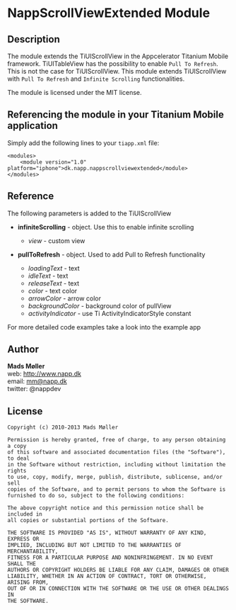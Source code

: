 # NappScrollViewExtended Module

## Description

The module extends the TiUIScrollView in the Appcelerator Titanium Mobile framework. 
TiUITableView has the possibility to enable `Pull To Refresh`. This is not the case for TiUIScrollView. 
This module extends TiUIScrollView with `Pull To Refresh` and `Infinite Scrolling` functionalities.  

The module is licensed under the MIT license.


## Referencing the module in your Titanium Mobile application ##

Simply add the following lines to your `tiapp.xml` file:
    
    <modules>
        <module version="1.0" platform="iphone">dk.napp.nappscrollviewextended</module> 
    </modules>


## Reference

The following parameters is added to the TiUIScrollView

* **infiniteScrolling** - object. Use this to enable infinite scrolling
  * *view* - custom view


* **pullToRefresh** - object. Used to add Pull to Refresh functionality
  * *loadingText* - text
  * *idleText* - text
  * *releaseText* - text
  * *color* - text color
  * *arrowColor* - arrow color 
  * *backgroundColor* - background color of pullView
  * *activityIndicator* - use Ti ActivityIndicatorStyle constant

For more detailed code examples take a look into the example app

## Author

**Mads Møller**  
web: http://www.napp.dk  
email: mm@napp.dk  
twitter: @nappdev  


## License

    Copyright (c) 2010-2013 Mads Møller

    Permission is hereby granted, free of charge, to any person obtaining a copy
    of this software and associated documentation files (the "Software"), to deal
    in the Software without restriction, including without limitation the rights
    to use, copy, modify, merge, publish, distribute, sublicense, and/or sell
    copies of the Software, and to permit persons to whom the Software is
    furnished to do so, subject to the following conditions:

    The above copyright notice and this permission notice shall be included in
    all copies or substantial portions of the Software.

    THE SOFTWARE IS PROVIDED "AS IS", WITHOUT WARRANTY OF ANY KIND, EXPRESS OR
    IMPLIED, INCLUDING BUT NOT LIMITED TO THE WARRANTIES OF MERCHANTABILITY,
    FITNESS FOR A PARTICULAR PURPOSE AND NONINFRINGEMENT. IN NO EVENT SHALL THE
    AUTHORS OR COPYRIGHT HOLDERS BE LIABLE FOR ANY CLAIM, DAMAGES OR OTHER
    LIABILITY, WHETHER IN AN ACTION OF CONTRACT, TORT OR OTHERWISE, ARISING FROM,
    OUT OF OR IN CONNECTION WITH THE SOFTWARE OR THE USE OR OTHER DEALINGS IN
    THE SOFTWARE.